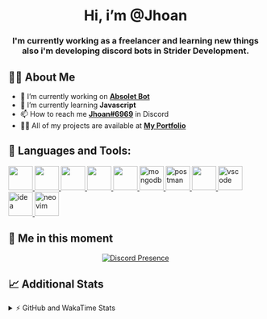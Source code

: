 <h1 align="center">Hi, i’m @Jhoan</h1>
<h3 align="center">I'm currently working as a freelancer and learning new things also i'm developing discord bots in Strider Development.</h3>

## 🙋‍♂️ About Me

- 🔭 I’m currently working on **[Absolet Bot](https://strider.cloud)**
- 🌱 I’m currently learning **Javascript**
- 📫 How to reach me **[Jhoan#6969](https://jhoan.monster/)** in Discord
- 👨‍💻 All of my projects are available at **[My Portfolio](https://jhoan.monster)**

## 🚀 Languages and Tools:
<p align="left"> 
    <a href="https://developer.mozilla.org/en-US/docs/Web/JavaScript" target="_blank"> <img src="https://img.icons8.com/color/48/000000/javascript.png" width="48" height="48"/> </a> 
    <a href="https://www.w3.org/html/" target="_blank"> <img src="https://img.icons8.com/color/48/000000/html-5.png" width="48" height="48"/> </a> 
    <a href="https://www.w3schools.com/css/" target="_blank"> <img src="https://img.icons8.com/color/48/000000/css3.png" width="48" height="48"/> </a> 
    <a href="https://getbootstrap.com" target="_blank"> <img src="https://img.icons8.com/color/48/000000/bootstrap.png" width="48" height="48"/> </a> 
    <a href="https://nodejs.org" target="_blank"> <img src="https://i.imgur.com/XX8lvL7.png" width="48" height="48"/> </a> 
    <a href="https://www.mongodb.com/" target="_blank"> <img src="https://i.imgur.com/nRtS3AN.png" alt="mongodb" width="48" height="48"/> </a> 
    <a href="https://postman.com" target="_blank"> <img src="https://www.vectorlogo.zone/logos/getpostman/getpostman-icon.svg" alt="postman" width="48" height="48"/> </a>   
    <a href="https://git-scm.com/" target="_blank"> <img src="https://img.icons8.com/color/48/000000/git.png" width="48" height="48"/> </a> 
    <a href="https://code.visualstudio.com" target="_blank" > <img src="https://upload.wikimedia.org/wikipedia/commons/thumb/9/9a/Visual_Studio_Code_1.35_icon.svg/2048px-Visual_Studio_Code_1.35_icon.svg.png" alt="vscode" width="48" height="48"> </a>
    <a href="https://www.jetbrains.com/es-es/idea/" target="_blank" > <img src="https://resources.jetbrains.com/storage/products/intellij-idea/img/meta/intellij-idea_logo_300x300.png" alt="idea" width="48" height="48"> </a>
    <a href="https://neovim.io" target="_blank"> <img src="https://icons.iconarchive.com/icons/papirus-team/papirus-apps/512/nvim-icon.png" alt="neovim" width="48" height="48"/> </a>
</p>
  
## 👤 Me in this moment
<p align="center">
    <a href="https://discord.com/users/852617426591154177" target="_blank" rel="nofollow">
        <img src="https://lanyard-profile-readme.vercel.app/api/852617426591154177?idleMessage=Probably%20coding%20Absolet..." alt="Discord Presence" align="center">
    </a>
</p>

## 📈 Additional Stats
<details>
    <summary>⚡ GitHub and WakaTime Stats</summary>
    <br/>

<!--START_SECTION:waka-->
![Code Time](http://img.shields.io/badge/Code%20Time-294%20hrs%2025%20mins-blue)

**🐱 My GitHub Data** 

> 🏆 685 Contributions in the Year 2022
 > 
> 📦 53.9 kB Used in GitHub's Storage 
 > 
> 💼 Opted to Hire
 > 
> 📜 4 Public Repositories 
 > 
> 🔑 25 Private Repositories  
 > 
**I'm an Early 🐤** 

```text
🌞 Morning    57 commits     ██░░░░░░░░░░░░░░░░░░░░░░░   9.08% 
🌆 Daytime    272 commits    ██████████░░░░░░░░░░░░░░░   43.31% 
🌃 Evening    264 commits    ██████████░░░░░░░░░░░░░░░   42.04% 
🌙 Night      35 commits     █░░░░░░░░░░░░░░░░░░░░░░░░   5.57%

```
📅 **I'm Most Productive on Saturday** 

```text
Monday       93 commits     ███░░░░░░░░░░░░░░░░░░░░░░   14.81% 
Tuesday      93 commits     ███░░░░░░░░░░░░░░░░░░░░░░   14.81% 
Wednesday    103 commits    ████░░░░░░░░░░░░░░░░░░░░░   16.4% 
Thursday     67 commits     ██░░░░░░░░░░░░░░░░░░░░░░░   10.67% 
Friday       70 commits     ██░░░░░░░░░░░░░░░░░░░░░░░   11.15% 
Saturday     118 commits    ████░░░░░░░░░░░░░░░░░░░░░   18.79% 
Sunday       84 commits     ███░░░░░░░░░░░░░░░░░░░░░░   13.38%

```


📊 **This Week I Spent My Time On** 

```text
⌚︎ Time Zone: America/Bogota

💬 Programming Languages: 
JavaScript               14 hrs 29 mins      ███████████████████████░░   93.53% 
JSON                     22 mins             ░░░░░░░░░░░░░░░░░░░░░░░░░   2.37% 
EJS                      9 mins              ░░░░░░░░░░░░░░░░░░░░░░░░░   1.05% 
YAML                     7 mins              ░░░░░░░░░░░░░░░░░░░░░░░░░   0.81% 
TypeScript               4 mins              ░░░░░░░░░░░░░░░░░░░░░░░░░   0.52%

🔥 Editors: 
VS Code                  15 hrs 29 mins      █████████████████████████   99.92% 
Neovim                   0 secs              ░░░░░░░░░░░░░░░░░░░░░░░░░   0.08%

🐱‍💻 Projects: 
fancy                    8 hrs 55 mins       ██████████████░░░░░░░░░░░   57.58% 
Absolet-Bot              4 hrs 19 mins       ███████░░░░░░░░░░░░░░░░░░   27.93% 
Strider-System           53 mins             █░░░░░░░░░░░░░░░░░░░░░░░░   5.73% 
number-ostint            32 mins             ░░░░░░░░░░░░░░░░░░░░░░░░░   3.49% 
ponzi-system             25 mins             ░░░░░░░░░░░░░░░░░░░░░░░░░   2.73%

💻 Operating System: 
Linux                    15 hrs 29 mins      █████████████████████████   100.0%

```

**I Mostly Code in JavaScript** 

```text
JavaScript               15 repos            █████████████████░░░░░░░░   68.18% 
Java                     2 repos             ██░░░░░░░░░░░░░░░░░░░░░░░   9.09% 
SCSS                     2 repos             ██░░░░░░░░░░░░░░░░░░░░░░░   9.09% 
TypeScript               1 repo              █░░░░░░░░░░░░░░░░░░░░░░░░   4.55% 
Shell                    1 repo              █░░░░░░░░░░░░░░░░░░░░░░░░   4.55%

```



 Last Updated on 13/07/2022 20:15:03 UTC
<!--END_SECTION:waka-->
</details>
